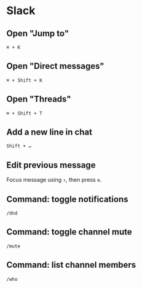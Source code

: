 # Slack

## Open "Jump to"

`⌘ + K`

## Open "Direct messages"

`⌘ + Shift + K`

## Open "Threads"

`⌘ + Shift + T`

## Add a new line in chat

`Shift + ↵`

## Edit previous message

Focus message using `↑`, then press `e`.

## Command: toggle notifications

`/dnd`

## Command: toggle channel mute

`/mute`

## Command: list channel members

`/who`
